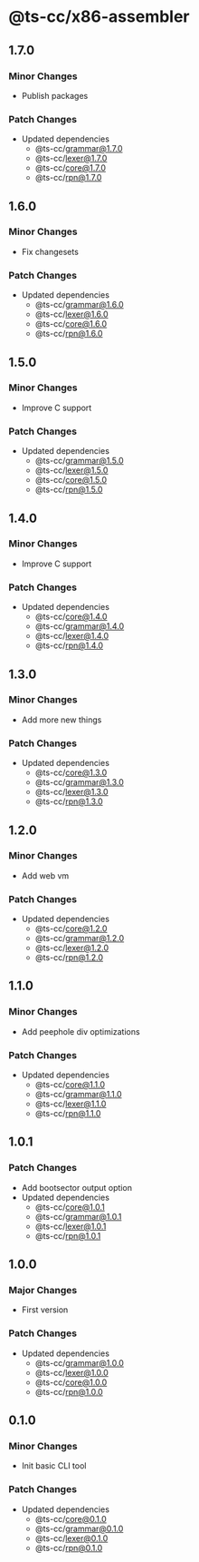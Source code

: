# @ts-cc/x86-assembler

## 1.7.0

### Minor Changes

- Publish packages

### Patch Changes

- Updated dependencies
  - @ts-cc/grammar@1.7.0
  - @ts-cc/lexer@1.7.0
  - @ts-cc/core@1.7.0
  - @ts-cc/rpn@1.7.0

## 1.6.0

### Minor Changes

- Fix changesets

### Patch Changes

- Updated dependencies
  - @ts-cc/grammar@1.6.0
  - @ts-cc/lexer@1.6.0
  - @ts-cc/core@1.6.0
  - @ts-cc/rpn@1.6.0

## 1.5.0

### Minor Changes

- Improve C support

### Patch Changes

- Updated dependencies
  - @ts-cc/grammar@1.5.0
  - @ts-cc/lexer@1.5.0
  - @ts-cc/core@1.5.0
  - @ts-cc/rpn@1.5.0

## 1.4.0

### Minor Changes

- Improve C support

### Patch Changes

- Updated dependencies
  - @ts-cc/core@1.4.0
  - @ts-cc/grammar@1.4.0
  - @ts-cc/lexer@1.4.0
  - @ts-cc/rpn@1.4.0

## 1.3.0

### Minor Changes

- Add more new things

### Patch Changes

- Updated dependencies
  - @ts-cc/core@1.3.0
  - @ts-cc/grammar@1.3.0
  - @ts-cc/lexer@1.3.0
  - @ts-cc/rpn@1.3.0

## 1.2.0

### Minor Changes

- Add web vm

### Patch Changes

- Updated dependencies
  - @ts-cc/core@1.2.0
  - @ts-cc/grammar@1.2.0
  - @ts-cc/lexer@1.2.0
  - @ts-cc/rpn@1.2.0

## 1.1.0

### Minor Changes

- Add peephole div optimizations

### Patch Changes

- Updated dependencies
  - @ts-cc/core@1.1.0
  - @ts-cc/grammar@1.1.0
  - @ts-cc/lexer@1.1.0
  - @ts-cc/rpn@1.1.0

## 1.0.1

### Patch Changes

- Add bootsector output option
- Updated dependencies
  - @ts-cc/core@1.0.1
  - @ts-cc/grammar@1.0.1
  - @ts-cc/lexer@1.0.1
  - @ts-cc/rpn@1.0.1

## 1.0.0

### Major Changes

- First version

### Patch Changes

- Updated dependencies
  - @ts-cc/grammar@1.0.0
  - @ts-cc/lexer@1.0.0
  - @ts-cc/core@1.0.0
  - @ts-cc/rpn@1.0.0

## 0.1.0

### Minor Changes

- Init basic CLI tool

### Patch Changes

- Updated dependencies
  - @ts-cc/core@0.1.0
  - @ts-cc/grammar@0.1.0
  - @ts-cc/lexer@0.1.0
  - @ts-cc/rpn@0.1.0

